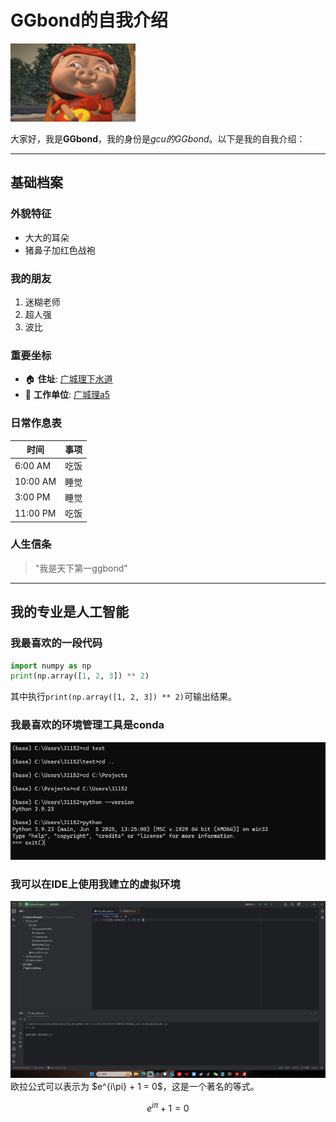 # GGbond的自我介绍

<img src="https://raw.githubusercontent.com/163e/my-image-repo/main/ggbond.jpg" width="200" alt="ggbond形象">

大家好，我是**GGbond**，我的身份是*gcu的GGbond*。以下是我的自我介绍：

---

## 基础档案 

### 外貌特征 
- 大大的耳朵
- 猪鼻子加红色战袍

### 我的朋友
1. 迷糊老师
2. 超人强
3. 波比

### 重要坐标
- 🏠 **住址**: [广城理下水道](https://baike.baidu.com/item/%E6%AF%94%E5%A5%87%E5%A0%A1/8275168) 
- 🏢 **工作单位**: [广城理a5](https://baike.baidu.com/item/%E8%9F%B9%E5%A0%A1%E7%8E%8B/8043124)

### 日常作息表
| 时间       | 事项 |
|------------|----|
| 6:00 AM    | 吃饭 |
| 10:00 AM   | 睡觉 |
| 3:00 PM    | 睡觉 |
| 11:00 PM   | 吃饭 |

### 人生信条
> "我是天下第一ggbond"
---

## 我的专业是人工智能
### 我最喜欢的一段代码

```python
import numpy as np
print(np.array([1, 2, 3]) ** 2)
```
其中执行`print(np.array([1, 2, 3]) ** 2)`可输出结果。

### 我最喜欢的环境管理工具是conda
<img src="https://raw.githubusercontent.com/163e/my-image-repo/main/conda.jpg" width="800" alt="截图一">

### 我可以在IDE上使用我建立的虚拟环境
<img src="https://raw.githubusercontent.com/163e/my-image-repo/main/shijian1.jpg ">
欧拉公式可以表示为 $e^{i\pi} + 1 = 0$，这是一个著名的等式。

$$
e^{i\pi} + 1 = 0
$$
